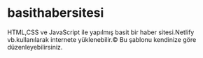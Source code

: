# basithabersitesi
HTML,CSS ve JavaScript ile yapılmış basit bir haber sitesi.Netlify vb.kullanılarak internete yüklenebilir.©
Bu şablonu kendinize göre düzenleyebilirsiniz.

